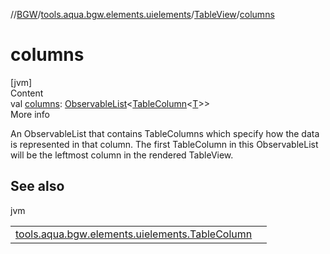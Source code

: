 //[BGW](../../../index.md)/[tools.aqua.bgw.elements.uielements](../index.md)/[TableView](index.md)/[columns](columns.md)



# columns  
[jvm]  
Content  
val [columns](columns.md): [ObservableList](../../tools.aqua.bgw.observable/-observable-list/index.md)<[TableColumn](../-table-column/index.md)<[T](index.md)>>  
More info  


An ObservableList that contains TableColumns which specify how the data is represented in that column. The first TableColumn in this ObservableList will be the leftmost column in the rendered TableView.



## See also  
  
jvm  
  
| | |
|---|---|
| <a name="tools.aqua.bgw.elements.uielements/TableView/columns/#/PointingToDeclaration/"></a>[tools.aqua.bgw.elements.uielements.TableColumn](../-table-column/index.md)| <a name="tools.aqua.bgw.elements.uielements/TableView/columns/#/PointingToDeclaration/"></a>|
  
  



